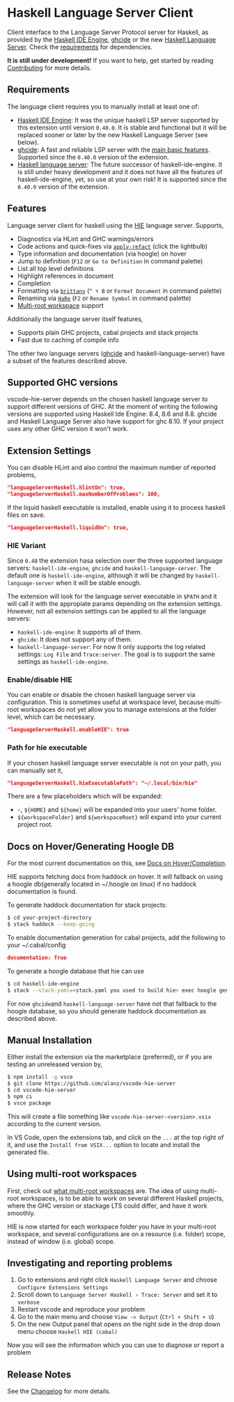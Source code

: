# Haskell Language Server Client

Client interface to the Language Server Protocol server for Haskell, as provided by the [Haskell IDE Engine](https://github.com/haskell/haskell-ide-engine), [ghcide](https://github.com/digital-asset/ghcide) or the new [Haskell Language Server](https://github.com/haskell/haskell-language-server).
Check the [requirements](#user-content-requirements) for dependencies.

**It is still under development!** If you want to help, get started by reading [Contributing](https://github.com/alanz/vscode-hie-server/blob/master/Contributing.md) for more details.

## Requirements

The language client requires you to manually install at least one of:

* [Haskell IDE Engine](https://github.com/haskell/haskell-ide-engine#installation): It was the unique haskell LSP server supported by this extension until version `0.40.0`. It is stable and functional but it will be replaced sooner or later by the new Haskell Language Server (see below).
* [ghcide](https://github.com/digital-asset/ghcide#install-ghcide): A fast and reliable LSP server with the [main basic features](https://github.com/digital-asset/ghcide#features). Supported since the `0.40.0` version of the extension.
* [Haskell language server](https://github.com/haskell/haskell-language-server#installation): The future successor of haskell-ide-engine. It is still under heavy development and it does not have all the features of haskell-ide-engine, yet, so use at your own risk! It is supported since the `0.40.0` version of the extension.

## Features

Language server client for haskell using the [HIE](https://github.com/haskell/haskell-ide-engine) language server. Supports,

* Diagnostics via HLint and GHC warnings/errors
* Code actions and quick-fixes via [`apply-refact`](https://github.com/mpickering/apply-refact) (click the lightbulb)
* Type information and documentation (via hoogle) on hover
* Jump to definition (`F12` or `Go to Definition` in command palette)
* List all top level definitions
* Highlight references in document
* Completion
* Formatting via [`brittany`](https://github.com/lspitzner/brittany) (`^ ⌥ B` or `Format Document` in command palette)
* Renaming via [`HaRe`](https://github.com/alanz/HaRe) (`F2` or `Rename Symbol` in command palette)
* [Multi-root workspace](https://code.visualstudio.com/docs/editor/multi-root-workspaces) support

Additionally the language server itself features,

* Supports plain GHC projects, cabal projects and stack projects
* Fast due to caching of compile info

The other two language servers ([ghcide](https://github.com/digital-asset/ghcide#features) and haskell-language-server) have a subset of the features described above.

## Supported GHC versions

vscode-hie-server depends on the chosen haskell language server to support different versions of GHC. At the moment of writing the following versions are supported using Haskell Ide Engine: 8.4, 8.6 and 8.8. ghcide and Haskell Language Server also have support for ghc 8.10. If your project uses any other GHC version it won't work.

## Extension Settings

You can disable HLint and also control the maximum number of reported problems,

```json
"languageServerHaskell.hlintOn": true,
"languageServerHaskell.maxNumberOfProblems": 100,
```

If the liquid haskell executable is installed, enable using it to
process haskell files on save.

```json
"languageServerHaskell.liquidOn": true,
```

### HIE Variant

Since `0.40` the extension hasa selection over the three supported language servers:
`haskell-ide-engine`, `ghcide` and `haskell-language-server`.
The default one is `haskell-ide-engine`, although it will be changed by `haskell-language-server`
when it will be stable enough.

The extension will look for the language server executable in `$PATH` and it will call it
with the appropiate params depending on the extension settings.
However, not all extension settings can be applied to all the language servers:

* `haskell-ide-engine`: It supports all of them.
* `ghcide`: It does not support any of them.
* `haskell-language-server`: For now it only supports the log related settings: `Log File` and `Trace:server`. The goal is to support the same settings as `haskell-ide-engine`.

### Enable/disable HIE

You can enable or disable the chosen haskell language server via configuration. This is sometimes useful at workspace level, because multi-root workspaces do not yet allow you to manage extensions at the folder level, which can be necessary.

```json
"languageServerHaskell.enableHIE": true
```

### Path for hie executable

If your chosen haskell language server executable is not on your path, you can manually set it,

```json
"languageServerHaskell.hieExecutablePath": "~/.local/bin/hie"
```

There are a few placeholders which will be expanded:

* `~`, `${HOME}` and `${home}` will be expanded into your users' home folder.
* `${workspaceFolder}` and `${workspaceRoot}` will expand into your current project root.

## Docs on Hover/Generating Hoogle DB

For the most current documentation on this, see [Docs on Hover/Completion](https://github.com/haskell/haskell-ide-engine#docs-on-hovercompletion).

HIE supports fetching docs from haddock on hover. It will fallback on using a hoogle db(generally located in ~/.hoogle on linux)
if no haddock documentation is found.

To generate haddock documentation for stack projects:

```bash
$ cd your-project-directory
$ stack haddock --keep-going
```

To enable documentation generation for cabal projects, add the following to your ~/.cabal/config

```json
documentation: True
```

To generate a hoogle database that hie can use

```bash
$ cd haskell-ide-engine
$ stack --stack-yaml=<stack.yaml you used to build hie> exec hoogle generate
```

For now `ghcide`and `haskell-language-server` have not that fallback to the hoogle database, so
you should generate haddock documentation as described above.

## Manual Installation

Either install the extension via the marketplace (preferred), or if you are testing an unreleased version by,

```bash
$ npm install -g vsce
$ git clone https://github.com/alanz/vscode-hie-server
$ cd vscode-hie-server
$ npm ci
$ vsce package
```

This will create a file something like `vscode-hie-server-<version>.vsix`
according to the current version.

In VS Code, open the extensions tab, and click on the `...` at the top right of it,
and use the `Install from VSIX...` option to locate and install the generated file.

## Using multi-root workspaces

First, check out [what multi-root workspaces](https://code.visualstudio.com/docs/editor/multi-root-workspaces) are. The idea of using multi-root workspaces, is to be able to work on several different Haskell projects, where the GHC version or stackage LTS could differ, and have it work smoothly.

HIE is now started for each workspace folder you have in your multi-root workspace, and several configurations are on a resource (i.e. folder) scope, instead of window (i.e. global) scope.

## Investigating and reporting problems

1.  Go to extensions and right click `Haskell Language Server` and choose `Configure Extensions Settings`
2.  Scroll down to `Language Server Haskell › Trace: Server` and set it to `verbose`
3.  Restart vscode and reproduce your problem
4.  Go to the main menu and choose `View -> Output` (`Ctrl + Shift + U`)
5.  On the new Output panel that opens on the right side in the drop down menu choose `Haskell HIE (cabal)`

Now you will see the information which you can use to diagnose or report a problem

## Release Notes

See the [Changelog](https://github.com/alanz/vscode-hie-server/blob/master/Changelog.md) for more details.
